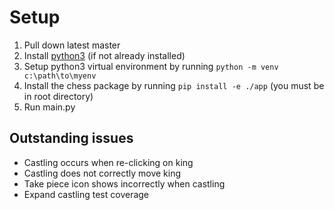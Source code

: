 # Setup

1. Pull down latest master
2. Install [python3](https://www.python.org/downloads/) (if not already installed)
3. Setup python3 virtual environment by running `python -m venv c:\path\to\myenv`
4. Install the chess package by running `pip install -e ./app` (you must be in root directory)
5. Run main.py

## Outstanding issues

- Castling occurs when re-clicking on king
- Castling does not correctly move king
- Take piece icon shows incorrectly when castling
- Expand castling test coverage
